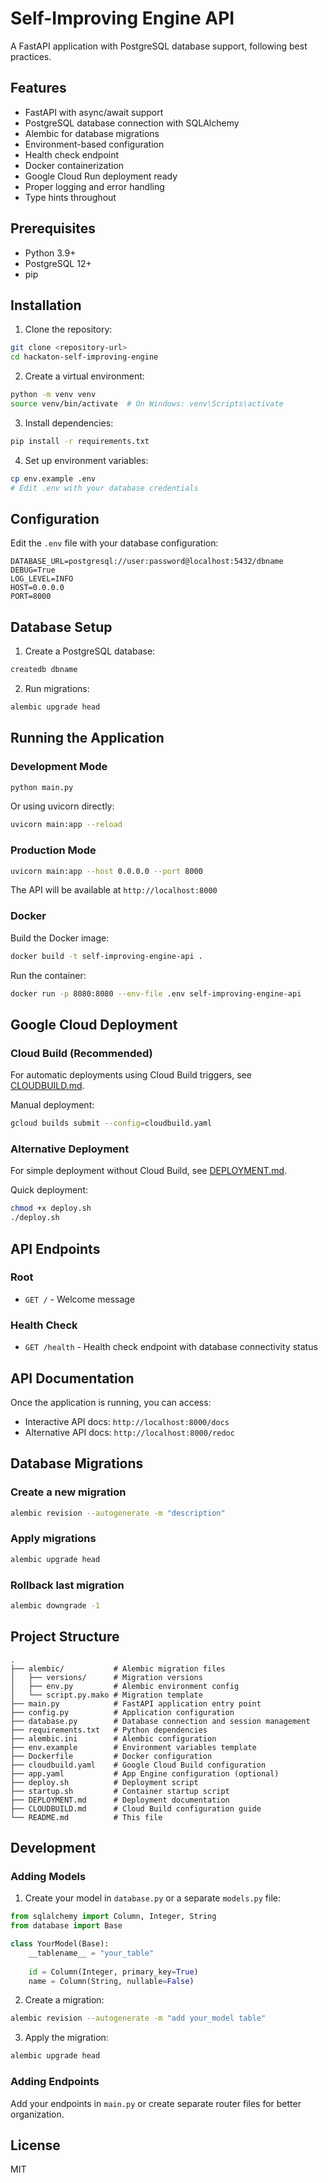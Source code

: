 # Self-Improving Engine API

A FastAPI application with PostgreSQL database support, following best practices.

## Features

- FastAPI with async/await support
- PostgreSQL database connection with SQLAlchemy
- Alembic for database migrations
- Environment-based configuration
- Health check endpoint
- Docker containerization
- Google Cloud Run deployment ready
- Proper logging and error handling
- Type hints throughout

## Prerequisites

- Python 3.9+
- PostgreSQL 12+
- pip

## Installation

1. Clone the repository:
```bash
git clone <repository-url>
cd hackaton-self-improving-engine
```

2. Create a virtual environment:
```bash
python -m venv venv
source venv/bin/activate  # On Windows: venv\Scripts\activate
```

3. Install dependencies:
```bash
pip install -r requirements.txt
```

4. Set up environment variables:
```bash
cp env.example .env
# Edit .env with your database credentials
```

## Configuration

Edit the `.env` file with your database configuration:

```env
DATABASE_URL=postgresql://user:password@localhost:5432/dbname
DEBUG=True
LOG_LEVEL=INFO
HOST=0.0.0.0
PORT=8000
```

## Database Setup

1. Create a PostgreSQL database:
```bash
createdb dbname
```

2. Run migrations:
```bash
alembic upgrade head
```

## Running the Application

### Development Mode

```bash
python main.py
```

Or using uvicorn directly:

```bash
uvicorn main:app --reload
```

### Production Mode

```bash
uvicorn main:app --host 0.0.0.0 --port 8000
```

The API will be available at `http://localhost:8000`

### Docker

Build the Docker image:
```bash
docker build -t self-improving-engine-api .
```

Run the container:
```bash
docker run -p 8080:8080 --env-file .env self-improving-engine-api
```

## Google Cloud Deployment

### Cloud Build (Recommended)

For automatic deployments using Cloud Build triggers, see [CLOUDBUILD.md](./CLOUDBUILD.md).

Manual deployment:
```bash
gcloud builds submit --config=cloudbuild.yaml
```

### Alternative Deployment

For simple deployment without Cloud Build, see [DEPLOYMENT.md](./DEPLOYMENT.md).

Quick deployment:
```bash
chmod +x deploy.sh
./deploy.sh
```

## API Endpoints

### Root
- `GET /` - Welcome message

### Health Check
- `GET /health` - Health check endpoint with database connectivity status

## API Documentation

Once the application is running, you can access:
- Interactive API docs: `http://localhost:8000/docs`
- Alternative API docs: `http://localhost:8000/redoc`

## Database Migrations

### Create a new migration
```bash
alembic revision --autogenerate -m "description"
```

### Apply migrations
```bash
alembic upgrade head
```

### Rollback last migration
```bash
alembic downgrade -1
```

## Project Structure

```
.
├── alembic/           # Alembic migration files
│   ├── versions/      # Migration versions
│   ├── env.py         # Alembic environment config
│   └── script.py.mako # Migration template
├── main.py            # FastAPI application entry point
├── config.py          # Application configuration
├── database.py        # Database connection and session management
├── requirements.txt   # Python dependencies
├── alembic.ini        # Alembic configuration
├── env.example        # Environment variables template
├── Dockerfile         # Docker configuration
├── cloudbuild.yaml    # Google Cloud Build configuration
├── app.yaml           # App Engine configuration (optional)
├── deploy.sh          # Deployment script
├── startup.sh         # Container startup script
├── DEPLOYMENT.md      # Deployment documentation
├── CLOUDBUILD.md      # Cloud Build configuration guide
└── README.md          # This file
```

## Development

### Adding Models

1. Create your model in `database.py` or a separate `models.py` file:

```python
from sqlalchemy import Column, Integer, String
from database import Base

class YourModel(Base):
    __tablename__ = "your_table"
    
    id = Column(Integer, primary_key=True)
    name = Column(String, nullable=False)
```

2. Create a migration:
```bash
alembic revision --autogenerate -m "add your_model table"
```

3. Apply the migration:
```bash
alembic upgrade head
```

### Adding Endpoints

Add your endpoints in `main.py` or create separate router files for better organization.

## License

MIT

